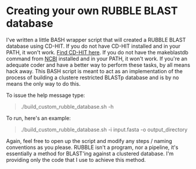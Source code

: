 # Creating your own RUBBLE BLAST database

I've written a little BASH wrapper script that will created a RUBBLE BLAST database using CD-HIT. 
If you do not have CD-HIT installed and in your PATH, it won't work. [Find CD-HIT here](http://weizhongli-lab.org/cd-hit/ "CD-HIT"). 
If you do not have the makeblastdb command from [NCBI](https://blast.ncbi.nlm.nih.gov/Blast.cgi?PAGE_TYPE=BlastDocs&DOC_TYPE=Download) installed and in your PATH, it won't work. 
If you're an adequate coder and have a better way to perform these tasks, by all means hack away. This BASH script is meant to act as an implementation of the process of building a clustere restricted BLASTp database and is by no means the only way to do this.

To issue the help message type:

> ./build_custom_rubble_database.sh -h

To run, here's an example:

> ./build_custom_rubble_database.sh -i input.fasta -o output_directory

Again, feel free to open up the script and modify any steps / naming conventions as you please. RUBBLE isn't a program, nor a pipeline, it's essentially a method for BLAST'ing against a clustered database. I'm providing only the code that I use to achieve this method.